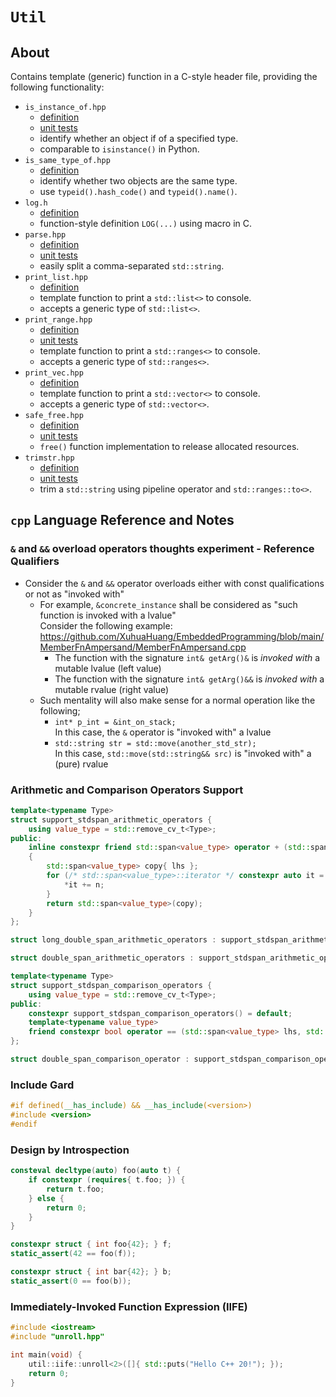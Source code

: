 # `Util`

## About

Contains template (generic) function in a C-style header file, providing the following functionality:

- `is_instance_of.hpp`
  - [definition](./is_instance_of.hpp)
  - [unit tests](./tests/test_is_instance_of.cpp)
  - identify whether an object if of a specified type.
  - comparable to `isinstance()` in Python.
- `is_same_type_of.hpp`
  - [definition](./is_same_type.hpp)
  - identify whether two objects are the same type.
  - use `typeid().hash_code()` and `typeid().name()`.
- `log.h`
  - [definition](./log.h)
  - function-style definition `LOG(...)` using macro in C.
- `parse.hpp`
  - [definition](./parse.hpp)
  - [unit tests](./tests/test_parse_str.cpp)
  - easily split a comma-separated `std::string`.
- `print_list.hpp`
  - [definition](./print_list.hpp)
  - template function to print a `std::list<>` to console.
  - accepts a generic type of `std::list<>`.
- `print_range.hpp`
  - [definition](./print_range.hpp)
  - [unit tests](./tests/test_print_range.cpp)
  - template function to print a `std::ranges<>` to console.
  - accepts a generic type of `std::ranges<>`.
- `print_vec.hpp`
  - [definition](./print_vec.hpp)
  - template function to print a `std::vector<>` to console.
  - accepts a generic type of `std::vector<>`.
- `safe_free.hpp`
  - [definition](./safe_free.hpp)
  - [unit tests](./tests/test_safe_free.cpp)
  - `free()` function implementation to release allocated resources.
- `trimstr.hpp`
  - [definition](./trimstr.hpp)
  - [unit tests](./tests/gtest_trim_str.cpp)
  - trim a `std::string` using pipeline operator and `std::ranges::to<>`.

## `cpp` Language Reference and Notes

### `&` and `&&` overload operators thoughts experiment - **Reference Qualifiers**

- Consider the `&` and `&&` operator overloads either with const qualifications or not as "invoked with"
  - For example, `&concrete_instance` shall be considered as "such function is invoked with a lvalue"  
    Consider the following example: <https://github.com/XuhuaHuang/EmbeddedProgramming/blob/main/MemberFnAmpersand/MemberFnAmpersand.cpp>
    - The function with the signature `int& getArg()&` is _invoked with_ a mutable lvalue (left value)
    - The function with the signature `int& getArg()&&` is _invoked with_ a mutable rvalue (right value)
  - Such mentality will also make sense for a normal operation like the following;
    - `int* p_int = &int_on_stack;`  
      In this case, the `&` operator is "invoked with" a lvalue
    - `std::string str = std::move(another_std_str);`  
      In this case, `std::move(std::string&& src)` is "invoked with" a (pure) rvalue

### Arithmetic and Comparison Operators Support

```cpp
template<typename Type>
struct support_stdspan_arithmetic_operators {
    using value_type = std::remove_cv_t<Type>;
public:
    inline constexpr friend std::span<value_type> operator + (std::span<value_type> lhs, const value_type n)
    {
        std::span<value_type> copy{ lhs };
        for (/* std::span<value_type>::iterator */ constexpr auto it = copy.begin(); it != copy.end(); it++) {
            *it += n;
        }
        return std::span<value_type>(copy);
    }
};

struct long_double_span_arithmetic_operators : support_stdspan_arithmetic_operators<long double> {};

struct double_span_arithmetic_operators : support_stdspan_arithmetic_operators<double> {};

template<typename Type>
struct support_stdspan_comparison_operators {
    using value_type = std::remove_cv_t<Type>;
public:
    constexpr support_stdspan_comparison_operators() = default;
    template<typename value_type>
    friend constexpr bool operator == (std::span<value_type> lhs, std::span<value_type> rhs) { return true; }
};

struct double_span_comparison_operator : support_stdspan_comparison_operators<double> {};
```

### Include Gard

```cpp
#if defined(__has_include) && __has_include(<version>)
#include <version>
#endif
```

### Design by Introspection

```cpp
consteval decltype(auto) foo(auto t) {
    if constexpr (requires{ t.foo; }) {
        return t.foo;
    } else {
        return 0;
    }
}

constexpr struct { int foo{42}; } f;
static_assert(42 == foo(f));

constexpr struct { int bar{42}; } b;
static_assert(0 == foo(b));
```

### Immediately-Invoked Function Expression (IIFE)

```cpp
#include <iostream>
#include "unroll.hpp"

int main(void) {
    util::iife::unroll<2>([]{ std::puts("Hello C++ 20!"); });
    return 0;
}
```


